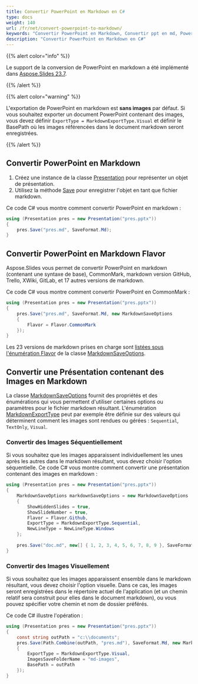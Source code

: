 ```yaml
---
title: Convertir PowerPoint en Markdown en C#
type: docs
weight: 140
url: /fr/net/convert-powerpoint-to-markdown/
keywords: "Convertir PowerPoint en Markdown, Convertir ppt en md, PowerPoint, PPT, PPTX, Présentation, Markdown, C#, Csharp, .NET, Aspose.Slides"
description: "Convertir PowerPoint en Markdown en C#"
---
```


{{% alert color="info" %}} 

Le support de la conversion de PowerPoint en markdown a été implémenté dans [Aspose.Slides 23.7](https://docs.aspose.com/slides/net/aspose-slides-for-net-23-7-release-notes/).

{{% /alert %}} 

{{% alert color="warning" %}} 

L'exportation de PowerPoint en markdown est **sans images** par défaut. Si vous souhaitez exporter un document PowerPoint contenant des images, vous devez définir `ExportType = MarkdownExportType.Visual` et définir le BasePath où les images référencées dans le document markdown seront enregistrées.

{{% /alert %}} 

## **Convertir PowerPoint en Markdown**

1. Créez une instance de la classe [Presentation](https://reference.aspose.com/slides/net/aspose.slides/presentation) pour représenter un objet de présentation.
2. Utilisez la méthode [Save](https://reference.aspose.com/slides/net/aspose.slides/presentation/methods/save) pour enregistrer l'objet en tant que fichier markdown.

Ce code C# vous montre comment convertir PowerPoint en markdown :

```c#
using (Presentation pres = new Presentation("pres.pptx"))
{
    pres.Save("pres.md", SaveFormat.Md);
}
```

## Convertir PowerPoint en Markdown Flavor

Aspose.Slides vous permet de convertir PowerPoint en markdown (contenant une syntaxe de base), CommonMark, markdown version GitHub, Trello, XWiki, GitLab, et 17 autres versions de markdown.

Ce code C# vous montre comment convertir PowerPoint en CommonMark :

```c#
using (Presentation pres = new Presentation("pres.pptx"))
{
    pres.Save("pres.md", SaveFormat.Md, new MarkdownSaveOptions
    {
        Flavor = Flavor.CommonMark
    });
}
```

Les 23 versions de markdown prises en charge sont [listées sous l'énumération Flavor](https://reference.aspose.com/slides/net/aspose.slides.dom.export.markdown.saveoptions/flavor/) de la classe [MarkdownSaveOptions](https://reference.aspose.com/slides/net/aspose.slides.dom.export.markdown.saveoptions/markdownsaveoptions/).

## **Convertir une Présentation contenant des Images en Markdown**

La classe [MarkdownSaveOptions](https://reference.aspose.com/slides/net/aspose.slides.dom.export.markdown.saveoptions/markdownsaveoptions/) fournit des propriétés et des énumérations qui vous permettent d'utiliser certaines options ou paramètres pour le fichier markdown résultant. L'énumération [MarkdownExportType](https://reference.aspose.com/slides/net/aspose.slides.dom.export.markdown.saveoptions/markdownexporttype/) peut par exemple être définie sur des valeurs qui déterminent comment les images sont rendues ou gérées : `Sequential`, `TextOnly`, `Visual`.

### **Convertir des Images Séquentiellement**

Si vous souhaitez que les images apparaissent individuellement les unes après les autres dans le markdown résultant, vous devez choisir l'option séquentielle. Ce code C# vous montre comment convertir une présentation contenant des images en markdown :

```c#
using (Presentation pres = new Presentation("pres.pptx"))
{
    MarkdownSaveOptions markdownSaveOptions = new MarkdownSaveOptions
    {
        ShowHiddenSlides = true,
        ShowSlideNumber = true,
        Flavor = Flavor.Github,
        ExportType = MarkdownExportType.Sequential,
        NewLineType = NewLineType.Windows
    };
    
    pres.Save("doc.md", new[] { 1, 2, 3, 4, 5, 6, 7, 8, 9 }, SaveFormat.Md, markdownSaveOptions);
}
```

### **Convertir des Images Visuellement**

Si vous souhaitez que les images apparaissent ensemble dans le markdown résultant, vous devez choisir l'option visuelle. Dans ce cas, les images seront enregistrées dans le répertoire actuel de l'application (et un chemin relatif sera construit pour elles dans le document markdown), ou vous pouvez spécifier votre chemin et nom de dossier préférés.

Ce code C# illustre l'opération :

```c#
using (Presentation pres = new Presentation("pres.pptx"))
{
    const string outPath = "c:\\documents";
    pres.Save(Path.Combine(outPath, "pres.md"), SaveFormat.Md, new MarkdownSaveOptions
    { 
        ExportType = MarkdownExportType.Visual,
        ImagesSaveFolderName = "md-images",
        BasePath = outPath
    });
}
```